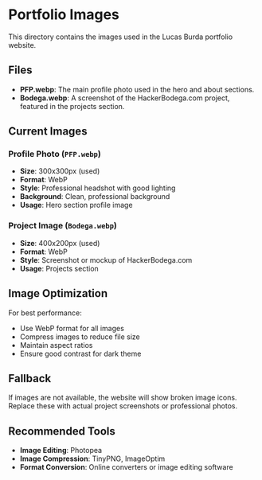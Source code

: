 # Portfolio Images

This directory contains the images used in the Lucas Burda portfolio website.

## Files

- **PFP.webp**: The main profile photo used in the hero and about sections.
- **Bodega.webp**: A screenshot of the HackerBodega.com project, featured in the projects section.

## Current Images

### Profile Photo (`PFP.webp`)
- **Size**: 300x300px (used)
- **Format**: WebP
- **Style**: Professional headshot with good lighting
- **Background**: Clean, professional background
- **Usage**: Hero section profile image

### Project Image (`Bodega.webp`)
- **Size**: 400x200px (used)
- **Format**: WebP
- **Style**: Screenshot or mockup of HackerBodega.com
- **Usage**: Projects section

## Image Optimization

For best performance:
- Use WebP format for all images
- Compress images to reduce file size
- Maintain aspect ratios
- Ensure good contrast for dark theme

## Fallback

If images are not available, the website will show broken image icons. Replace these with actual project screenshots or professional photos.

## Recommended Tools

- **Image Editing**: Photopea
- **Image Compression**: TinyPNG, ImageOptim
- **Format Conversion**: Online converters or image editing software 